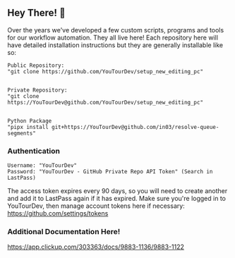 ## Hey There! 👋

Over the years we've developed a few custom scripts, programs and tools for our workflow automation.
They all live here! Each repository here will have detailed installation instructions but they are generally installable like so:

```
Public Repository:
"git clone https://github.com/YouTourDev/setup_new_editing_pc"


Private Repository:
"git clone https://YouTourDev@github.com/YouTourDev/setup_new_editing_pc"


Python Package
"pipx install git+https://YouTourDev@github.com/in03/resolve-queue-segments"
```

### Authentication

```
Username: "YouTourDev"
Password: "YouTourDev - GitHub Private Repo API Token" (Search in LastPass)
```
The access token expires every 90 days, so you will need to create another and add it to LastPass again if it has expired. Make sure you're logged in to YouTourDev, then manage account tokens here if necessary:  https://github.com/settings/tokens

### Additional Documentation Here!
https://app.clickup.com/303363/docs/9883-1136/9883-1122

